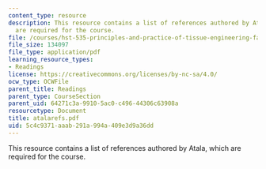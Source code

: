 ```yaml
---
content_type: resource
description: This resource contains a list of references authored by Atala, which
  are required for the course.
file: /courses/hst-535-principles-and-practice-of-tissue-engineering-fall-2004/5c4c9371aaab291a994a409e3d9a36dd_atalarefs.pdf
file_size: 134097
file_type: application/pdf
learning_resource_types:
- Readings
license: https://creativecommons.org/licenses/by-nc-sa/4.0/
ocw_type: OCWFile
parent_title: Readings
parent_type: CourseSection
parent_uid: 64271c3a-9910-5ac0-c496-44306c63908a
resourcetype: Document
title: atalarefs.pdf
uid: 5c4c9371-aaab-291a-994a-409e3d9a36dd
---
```

This resource contains a list of references authored by Atala, which are required for the course.